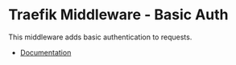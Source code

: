 # Traefik Middleware - Basic Auth

This middleware adds basic authentication to requests.

- [Documentation](https://doc.traefik.io/traefik/middlewares/http/basicauth/)
